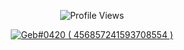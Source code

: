 
<p align="center" ## Me <img src= "https://cdn.discordapp.com/emojis/894175687878017055.png?size=80" alt='stats' width="20px">

<p align="center"> <img src="https://komarev.com/ghpvc/?username=gebwyd" alt="Profile Views" /> </p>

<p align="center">
  <a href="https://discord.com/users/456857241593708554">
     <img src="https://discord.c99.nl/widget/theme-1/456857241593708554.png" alt="Geb#0420 ( 456857241593708554 )"/>
       </a>
</p>
